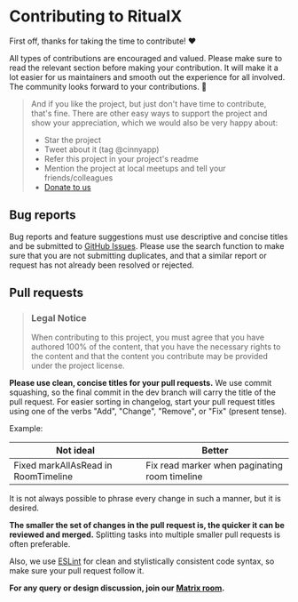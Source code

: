 # Contributing to RitualX

First off, thanks for taking the time to contribute! ❤️

All types of contributions are encouraged and valued. Please make sure to read the relevant section before making your contribution. It will make it a lot easier for us maintainers and smooth out the experience for all involved. The community looks forward to your contributions. 🎉

> And if you like the project, but just don't have time to contribute, that's fine. There are other easy ways to support the project and show your appreciation, which we would also be very happy about:
> - Star the project
> - Tweet about it (tag @cinnyapp)
> - Refer this project in your project's readme
> - Mention the project at local meetups and tell your friends/colleagues
> - [Donate to us](https://cinny.in/#sponsor)

## Bug reports

Bug reports and feature suggestions must use descriptive and concise titles and be submitted to [GitHub Issues](https://github.com/ajbura/cinny/issues). Please use the search function to make sure that you are not submitting duplicates, and that a similar report or request has not already been resolved or rejected.

## Pull requests

> ### Legal Notice
> When contributing to this project, you must agree that you have authored 100% of the content, that you have the necessary rights to the content and that the content you contribute may be provided under the project license.

**Please use clean, concise titles for your pull requests.** We use commit squashing, so the final commit in the dev branch will carry the title of the pull request. For easier sorting in changelog, start your pull request titles using one of the verbs "Add", "Change", "Remove", or "Fix" (present tense).

Example:

|Not ideal|Better|
|---|----|
|Fixed markAllAsRead in RoomTimeline|Fix read marker when paginating room timeline|

It is not always possible to phrase every change in such a manner, but it is desired.

**The smaller the set of changes in the pull request is, the quicker it can be reviewed and merged.** Splitting tasks into multiple smaller pull requests is often preferable.

Also, we use [ESLint](https://eslint.org/) for clean and stylistically consistent code syntax, so make sure your pull request follow it.

**For any query or design discussion, join our [Matrix room](https://matrix.to/#/#cinny:matrix.org).**
